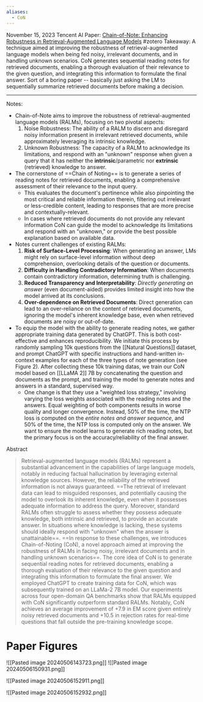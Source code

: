 ```yaml
---
aliases:
  - CoN
---
```

November 15, 2023
Tencent AI
Paper: [Chain-of-Note: Enhancing Robustness in Retrieval-Augmented Language Models](https://arxiv.org/abs/2311.09210)
#zotero 
Takeaway: A technique aimed at improving the robustness of retrieval-augmented language models when being fed noisy, irrelevant documents, and in handling unknown scenarios. CoN generates sequential reading notes for retrieved documents, enabling a thorough evaluation of their relevance to the given question, and integrating this information to formulate the final answer.
Sort of a boring paper -- basically just asking the LM to sequentially summarize retrieved documents before making a decision.

---

Notes:
- Chain-of-Note aims to improve the robustness of retrieval-augmented language models (RALMs), focusing on two pivotal aspects:
	1. Noise Robustness: The ability of a RALM to discern and disregard noisy information present in irrelevant retrieved documents, while approximately leveraging its intrinsic knowledge.
	2. Unknown Robustness: The capacity of a RALM to acknowledge its limitations, and respond with an "unknown" response when given a query that it has neither the **intrinsic**/parametric nor **extrinsic** (retrieved) knowledge to answer.
- The cornerstone of ==Chain of Noting== is to generate a series of reading notes for retrieved documents, enabling a comprehensive assessment of their relevance to the input query.
	- This evaluates the document's pertinence while also pinpointing the most critical and reliable information therein, filtering out irrelevant or less-credible content, leading to responses that are more precise and contextually-relevant.
	- In cases where retrieved documents do not provide any relevant information CoN can guide the model to acknowledge its limitations and respond with an "unknown," or provide the best possible explanation based on available data.
- Notes current challenges of existing RALMs:
	1. **Risk of Surface-Level Processing**: When generating an answer, LMs might rely on surface-level information without deep comprehension, overlooking details of the question or documents.
	2. **Difficulty in Handling Contradictory Information**: When documents contain contradictory information, determining truth is challenging.
	3. **Reduced Transparency and Interpretability**: *Directly generating an answer* (even document-aided) provides limited insight into how the model arrived at its conclusions.
	4. **Over-dependence on Retrieved Documents**: Direct generation can lead to an over-reliance on the content of retrieved documents, ignoring the model's inherent knowledge base, even when retrieved documents are noisy or out-of-date.
- To equip the model with the ability to generate reading notes, we gather appropriate training data generated by ChatGPT. This is both cost-effective and enhances reproducibility. We initiate this process by randomly sampling 10k questions from the [[Natural Questions]] dataset, and prompt ChatGPT with specific instructions and hand-written in-context examples for each of the three types of note generation (see Figure 2). After collecting these 10k training datas, we train our CoN model based on [[LLaMA 2]] 7B by concatenating the question and documents as the prompt, and training the model to generate notes and answers in a standard, supervised way.
	- One change is that they use a "weighted loss strategy," involving varying the loss weights associated with the reading notes and the answers. Equal weighting of both components results in worse quality and longer convergence. Instead, 50% of the time, the NTP loss is computed on the *entire notes and answer sequence*, and 50% of the time, the NTP loss is computed only on the answer. We want to ensure the model learns to generate rich reading notes, but the primary focus is on the accuracy/reliability of the final answer.


Abstract
> Retrieval-augmented language models (RALMs) represent a substantial advancement in the capabilities of large language models, notably in reducing factual hallucination by leveraging external knowledge sources. However, the reliability of the retrieved information is not always guaranteed. ==The retrieval of irrelevant data can lead to misguided responses, and potentially causing the model to overlook its inherent knowledge, even when it possesses adequate information to address the query. Moreover, standard RALMs often struggle to assess whether they possess adequate knowledge, both intrinsic and retrieved, to provide an accurate answer. In situations where knowledge is lacking, these systems should ideally respond with "unknown" when the answer is unattainable==. ==In response to these challenges, we introduces Chain-of-Noting (CoN), a novel approach aimed at improving the robustness of RALMs in facing noisy, irrelevant documents and in handling unknown scenarios==. The core idea of CoN is to generate sequential reading notes for retrieved documents, enabling a thorough evaluation of their relevance to the given question and integrating this information to formulate the final answer. We employed ChatGPT to create training data for CoN, which was subsequently trained on an LLaMa-2 7B model. Our experiments across four open-domain QA benchmarks show that RALMs equipped with CoN significantly outperform standard RALMs. Notably, CoN achieves an average improvement of +7.9 in EM score given entirely noisy retrieved documents and +10.5 in rejection rates for real-time questions that fall outside the pre-training knowledge scope.

# Paper Figures
![[Pasted image 20240506143723.png]]
![[Pasted image 20240506150931.png]]

![[Pasted image 20240506152911.png]]

![[Pasted image 20240506152932.png]]


